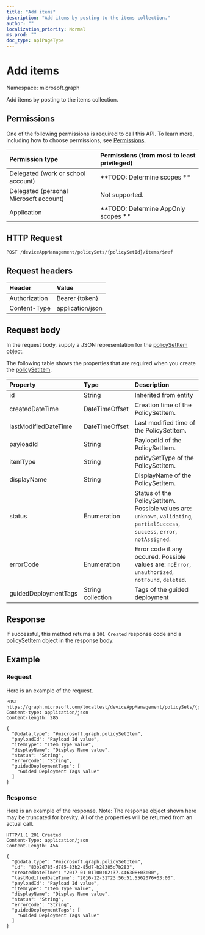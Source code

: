 ```yaml
---
title: "Add items"
description: "Add items by posting to the items collection."
author: ""
localization_priority: Normal
ms.prod: ""
doc_type: apiPageType
---
```


# Add items

Namespace: microsoft.graph

Add items by posting to the items collection.

## Permissions
One of the following permissions is required to call this API. To learn more, including how to choose permissions, see [Permissions](/concepts/permissions-reference.md).

|Permission type|Permissions (from most to least privileged)|
|:---|:---|
|Delegated (work or school account)|**TODO: Determine scopes **|
|Delegated (personal Microsoft account)|Not supported.|
|Application|**TODO: Determine AppOnly scopes **|

## HTTP Request
<!-- {
  "blockType": "ignored"
}
-->
``` http
POST /deviceAppManagement/policySets/{policySetId}/items/$ref
```

## Request headers
|Header|Value|
|:---|:---|
|Authorization|Bearer {token}|
|Content-Type|application/json|

## Request body
In the request body, supply a JSON representation for the [policySetItem](../resources/policysetitem.md) object.

The following table shows the properties that are required when you create the [policySetItem](../resources/policysetitem.md).

|Property|Type|Description|
|:---|:---|:---|
|id|String| Inherited from [entity](../resources/entity.md)|
|createdDateTime|DateTimeOffset|Creation time of the PolicySetItem.|
|lastModifiedDateTime|DateTimeOffset|Last modified time of the PolicySetItem.|
|payloadId|String|PayloadId of the PolicySetItem.|
|itemType|String|policySetType of the PolicySetItem.|
|displayName|String|DisplayName of the PolicySetItem.|
|status|Enumeration|Status of the PolicySetItem. Possible values are: `unknown`, `validating`, `partialSuccess`, `success`, `error`, `notAssigned`.|
|errorCode|Enumeration|Error code if any occured. Possible values are: `noError`, `unauthorized`, `notFound`, `deleted`.|
|guidedDeploymentTags|String collection|Tags of the guided deployment|



## Response
If successful, this method returns a `201 Created` response code and a [policySetItem](../resources/policysetitem.md) object in the response body.

## Example

### Request
Here is an example of the request.
<!-- {
  "blockType": "request",
  "name": "create_policysetitem_from_"
}
-->
``` http
POST https://graph.microsoft.com/localtest/deviceAppManagement/policySets/{policySetId}/items
Content-type: application/json
Content-length: 285

{
  "@odata.type": "#microsoft.graph.policySetItem",
  "payloadId": "Payload Id value",
  "itemType": "Item Type value",
  "displayName": "Display Name value",
  "status": "String",
  "errorCode": "String",
  "guidedDeploymentTags": [
    "Guided Deployment Tags value"
  ]
}
```

### Response
Here is an example of the response. Note: The response object shown here may be truncated for brevity. All of the properties will be returned from an actual call.
<!-- {
  "blockType": "response",
  "truncated": true,
  "@odata.type": "microsoft.graph.policysetitem"
}
-->
``` http
HTTP/1.1 201 Created
Content-Type: application/json
Content-Length: 456

{
  "@odata.type": "#microsoft.graph.policySetItem",
  "id": "83b2d785-d785-83b2-85d7-b28385d7b283",
  "createdDateTime": "2017-01-01T00:02:37.446308+03:00",
  "lastModifiedDateTime": "2016-12-31T23:56:51.5562076+03:00",
  "payloadId": "Payload Id value",
  "itemType": "Item Type value",
  "displayName": "Display Name value",
  "status": "String",
  "errorCode": "String",
  "guidedDeploymentTags": [
    "Guided Deployment Tags value"
  ]
}
```

